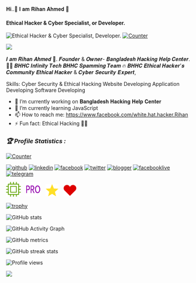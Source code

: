 𝐇𝐢..👋 𝐈 𝐚𝐦 𝐑𝐢𝐡𝐚𝐧 𝐀𝐡𝐦𝐞𝐝 🔰
#### Ethical Hacker & Cyber Specialist, or Developer.
![Ethical Hacker & Cyber Specialist, Developer.](https://64.media.tumblr.com/2a45d003fa15a9f1696112769c51db27/bb9e21f77c2e8606-ef/s1280x1920/1c783bbd4df0674f3b2a620e8e27e087ea27b558.pnj)
<a href="https://github.com/Rihan444"><img height="25" title="Counter" src="https://komarev.com/ghpvc/?username=MrHacker-X&color=blueviolet&style=flat-square"></a>
<!DOCTYPE html>
<html>
</head>
<body>
   <img src="https://raw.githubusercontent.com/abhisheknaiidu/abhisheknaiidu/master/code.gif" />
</body>
</html>

𝑰 𝒂𝒎 𝑹𝒊𝒉𝒂𝒏 𝑨𝒉𝒎𝒆𝒅 🔰.
𝑭𝒐𝒖𝒏𝒅𝒆𝒓 & 𝑶𝒘𝒏𝒆𝒓- 
𝑩𝒂𝒏𝒈𝒍𝒂𝒅𝒆𝒔𝒉 𝑯𝒂𝒄𝒌𝒊𝒏𝒈 𝑯𝒆𝒍𝒑 𝑪𝒆𝒏𝒕𝒆𝒓.👨‍💻
𝑩𝑯𝑯𝑪 𝑰𝒏𝒇𝒊𝒏𝒊𝒕𝒚 𝑻𝒆𝒄𝒉 
𝑩𝑯𝑯𝑪 𝑺𝒑𝒂𝒎𝒎𝒊𝒏𝒈 𝑻𝒆𝒂𝒎 🔥
𝑩𝑯𝑯𝑪 𝑬𝒕𝒉𝒊𝒄𝒂𝒍 𝑯𝒂𝒄𝒌𝒆𝒓'𝒔 𝑪𝒐𝒎𝒎𝒖𝒏𝒊𝒕𝒚 
𝑬𝒕𝒉𝒊𝒄𝒂𝒍 𝑯𝒂𝒄𝒌𝒆𝒓 & 𝑪𝒚𝒃𝒆𝒓 𝑺𝒆𝒄𝒖𝒓𝒊𝒕𝒚 𝑬𝒙𝒑𝒆𝒓𝒕, 


Skills: 
Cyber Security & Ethical Hacking
Website Developing 
Application Developing
Software Developing

- 🔭 I’m currently working on 𝐁𝐚𝐧𝐠𝐥𝐚𝐝𝐞𝐬𝐡 𝐇𝐚𝐜𝐤𝐢𝐧𝐠 𝐇𝐞𝐥𝐩 𝐂𝐞𝐧𝐭𝐞𝐫 
- 🌱 I’m currently learning JavaScript 
- 📫 How to reach me: https://www.facebook.com/white.hat.hacker.Rihan 
- ⚡ Fun fact: Ethical Hacking 👨‍💻 
<h3><b><i>🏆 Profile Statistics :</i></b></h3>
<a href="https://github.com/Rihan444"><img height="25" title="Counter" src="https://komarev.com/ghpvc/?username=MrHacker-X&color=blueviolet&style=flat-square"></a>

[<img src='https://cdn.jsdelivr.net/npm/simple-icons@3.0.1/icons/github.svg' alt='github' height='40'>](https://github.com/Rihan444)  [<img src='https://cdn.jsdelivr.net/npm/simple-icons@3.0.1/icons/linkedin.svg' alt='linkedin' height='40'>](https://www.linkedin.com/in/rihanahmed/)  [<img src='https://cdn.jsdelivr.net/npm/simple-icons@3.0.1/icons/facebook.svg' alt='facebook' height='40'>](https://www.facebook.com/white.hat.hacker.Rihan)  [<img src='https://cdn.jsdelivr.net/npm/simple-icons@3.0.1/icons/twitter.svg' alt='twitter' height='40'>](https://twitter.com/bangladshhackinghelpcenter)  [<img src='https://cdn.jsdelivr.net/npm/simple-icons@3.0.1/icons/blogger.svg' alt='blogger' height='40'>](https://www.blogger.com/profile/17663910137017831903)  [<img src='https://cdn.jsdelivr.net/npm/simple-icons@3.0.1/icons/facebooklive.svg' alt='facebooklive' height='40'>](https://facebook.com/groups/3749151271810746/)  [<img src='https://cdn.jsdelivr.net/npm/simple-icons@3.0.1/icons/telegram.svg' alt='telegram' height='40'>](https://t.me/RihanAhmed404)  

<a href='https://docs.github.com/en/developers'><img src='https://raw.githubusercontent.com/acervenky/animated-github-badges/master/assets/devbadge.gif' width='40' height='40'></a> <a href='https://github.com/pricing'><img src='https://raw.githubusercontent.com/acervenky/animated-github-badges/master/assets/pro.gif' width='40' height='40'></a> <a href='https://stars.github.com/'><img src='https://raw.githubusercontent.com/acervenky/animated-github-badges/master/assets/starbadge.gif' width='35' height='35'></a> <a href='https://docs.github.com/en/github/supporting-the-open-source-community-with-github-sponsors'><img src='https://raw.githubusercontent.com/acervenky/animated-github-badges/master/assets/sponsorbadge.gif' width='35' height='35'></a> 

[![trophy](https://github-profile-trophy.vercel.app/?username=Rihan444)](https://github.com/ryo-ma/github-profile-trophy)

![GitHub stats](https://github-readme-stats.vercel.app/api?username=Rihan444&show_icons=true)  

![GitHub Activity Graph](https://activity-graph.herokuapp.com/graph?username=Rihan444)  

![GitHub metrics](https://metrics.lecoq.io/Rihan444)  

![GitHub streak stats](https://github-readme-streak-stats.herokuapp.com/?user=Rihan444)  

![Profile views](https://gpvc.arturio.dev/Rihan444)  
 
<!DOCTYPE html>
<html>
<head>
   
</head>
<body>
   <img src="https://64.media.tumblr.com/70aa2a2035e1b9cadd55025a7c762d33/7653f28cae22ed4d-f0/s540x810/d469c084f5a75f2bed6f87ce3e786e4f716179ca.jpg" />
</body>
</html>
